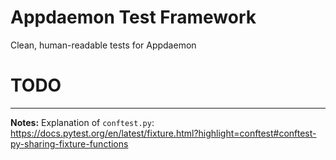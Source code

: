 # Appdaemon Test Framework
Clean, human-readable tests for Appdaemon

# TODO
---
**Notes:**
Explanation of `conftest.py`: https://docs.pytest.org/en/latest/fixture.html?highlight=conftest#conftest-py-sharing-fixture-functions

